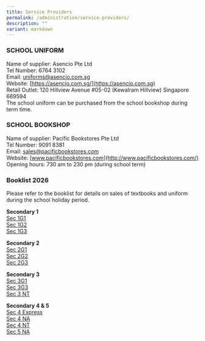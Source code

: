 ```yaml
---
title: Service Providers
permalink: /administration/service-providers/
description: ""
variant: markdown
---
```

### SCHOOL UNIFORM 
Name of supplier:  Asencio Pte Ltd<br> 
Tel Number: 6764 3102   <br>
Email:&nbsp;[uniforms@asencio.com.sg](mailto:uniforms@asencio.com.sg)  <br>
Website: [https://asencio.com.sg/](https://asencio.com.sg)  <br> 
Retail Outlet: 120 Hillview Avenue #05-02 (Kewalram Hillview) Singapore 669594<br>
The school uniform can be purchased from the school bookshop during term time.


### **SCHOOL BOOKSHOP**  

Name of supplier: Pacific Bookstores Pte Ltd <br>
Tel Number: 9091 8381 <br>
Email:&nbsp;[sales@pacificbookstores.com](mailto:sales@pacificbookstores.com) <br>
Website:&nbsp;[www.pacificbookstores.com](http://www.pacificbookstores.com/) <br>
Opening hours: 730 am to 230 pm (during school term)

### Booklist 2026
Please refer to the booklist for details on sales of textbooks and uniform during the school holiday period.

**Secondary 1**<br>
[Sec 1G1](https://drive.google.com/file/d/1K6b_nEYkLSGMP4kOvIqTIrk4Tn0VtMVB/view?usp=sharing)<br>
[Sec 1G2](https://drive.google.com/file/d/1HW22DiKTXh1yICfxDvYDG8mIgpO45PlK/view?usp=sharing)<br>
[Sec 1G3](https://drive.google.com/file/d/17ApSraPtQFG-RTHKOf939d2LnK1VLdCs/view?usp=sharing)<br>

**Secondary 2**<br>
[Sec 2G1](https://drive.google.com/file/d/1H-0wUb0kbw-Au-c1qUpal1egJJs1DgSC/view?usp=sharing)<br>
[Sec 2G2](https://drive.google.com/file/d/1g8f-RI0pCaMad9aNZ0uL0QhIsYKn9J81/view?usp=sharing)<br>
[Sec 2G3](https://drive.google.com/file/d/11S6UF_8JQQcR_95AFM5mphB7mFTCXQQM/view?usp=sharing)<br>

**Secondary 3**<br>
[Sec 3G1](https://drive.google.com/file/d/1duTVDASM9XdJc4twN4KH44VFZjyfNNYE/view?usp=sharing)<br>
[Sec 3G3](https://drive.google.com/file/d/10S03bFGsD2siQH0TrlgBpZEd0COIvou5/view?usp=sharing)<br>
[Sec 3 NT](https://drive.google.com/file/d/1xqEJ42JUiDq2DBNWC8CLyfqQzKhw_up-/view?usp=drive_link)<br>

**Secondary 4 &amp; 5**<br>
[Sec 4 Express](https://drive.google.com/file/d/1AveYhMJkAod0mC_OnDwmW_VDEmh90LgZ/view?usp=sharing)<br>
[Sec 4 NA](https://drive.google.com/file/d/13CMcTeiZwVfaAmBX6ll9XpbF1RS9hHKK/view?usp=sharing)<br>
[Sec 4 NT](https://drive.google.com/file/d/1DAe38hbZTRIX13GM8TE1xJZ3m1k9V8B7/view?usp=sharing)<br>
[Sec 5 NA](https://drive.google.com/file/d/11ycqs9dxZ75dgNNpFlmZccwX_ulhshSn/view?usp=sharing)<br>